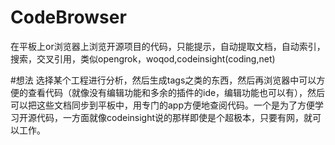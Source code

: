 # CodeBrowser
在平板上or浏览器上浏览开源项目的代码，只能提示，自动提取文档，自动索引，搜索，交叉引用，类似opengrok，woqod,codeinsight(coding,net)

#想法
选择某个工程进行分析，然后生成tags之类的东西，然后再浏览器中可以方便的查看代码（就像没有编辑功能和多余的插件的ide，编辑功能也可以有），然后可以把这些文档同步到平板中，用专门的app方便地查阅代码。一个是为了方便学习开源代码，一方面就像codeinsight说的那样即使是个超极本，只要有网，就可以工作。
